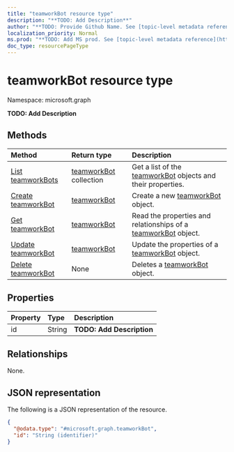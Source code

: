 ```yaml
---
title: "teamworkBot resource type"
description: "**TODO: Add Description**"
author: "**TODO: Provide Github Name. See [topic-level metadata reference](https://msgo.azurewebsites.net/add/document/guidelines/metadata.html#topic-level-metadata)**"
localization_priority: Normal
ms.prod: "**TODO: Add MS prod. See [topic-level metadata reference](https://msgo.azurewebsites.net/add/document/guidelines/metadata.html#topic-level-metadata)**"
doc_type: resourcePageType
---
```


# teamworkBot resource type

Namespace: microsoft.graph

**TODO: Add Description**

## Methods
|Method|Return type|Description|
|:---|:---|:---|
|[List teamworkBots](../api/teamworkbot-list.md)|[teamworkBot](../resources/teamworkbot.md) collection|Get a list of the [teamworkBot](../resources/teamworkbot.md) objects and their properties.|
|[Create teamworkBot](../api/teamworkbot-create.md)|[teamworkBot](../resources/teamworkbot.md)|Create a new [teamworkBot](../resources/teamworkbot.md) object.|
|[Get teamworkBot](../api/teamworkbot-get.md)|[teamworkBot](../resources/teamworkbot.md)|Read the properties and relationships of a [teamworkBot](../resources/teamworkbot.md) object.|
|[Update teamworkBot](../api/teamworkbot-update.md)|[teamworkBot](../resources/teamworkbot.md)|Update the properties of a [teamworkBot](../resources/teamworkbot.md) object.|
|[Delete teamworkBot](../api/teamworkbot-delete.md)|None|Deletes a [teamworkBot](../resources/teamworkbot.md) object.|

## Properties
|Property|Type|Description|
|:---|:---|:---|
|id|String|**TODO: Add Description**|

## Relationships
None.

## JSON representation
The following is a JSON representation of the resource.
<!-- {
  "blockType": "resource",
  "keyProperty": "id",
  "@odata.type": "microsoft.graph.teamworkBot",
  "openType": false
}
-->
``` json
{
  "@odata.type": "#microsoft.graph.teamworkBot",
  "id": "String (identifier)"
}
```

